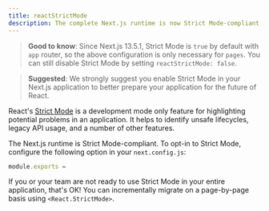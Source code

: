 ```yaml
---
title: reactStrictMode
description: The complete Next.js runtime is now Strict Mode-compliant, learn how to opt-in
---
```


> **Good to know**: Since Next.js 13.5.1, Strict Mode is `true` by default with `app` router, so the above configuration is only necessary for `pages`. You can still disable Strict Mode by setting `reactStrictMode: false`.

> **Suggested**: We strongly suggest you enable Strict Mode in your Next.js application to better prepare your application for the future of React.

React's [Strict Mode](https://react.dev/reference/react/StrictMode) is a development mode only feature for highlighting potential problems in an application. It helps to identify unsafe lifecycles, legacy API usage, and a number of other features.

The Next.js runtime is Strict Mode-compliant. To opt-in to Strict Mode, configure the following option in your `next.config.js`:

```js filename="next.config.js"
module.exports =
```

If you or your team are not ready to use Strict Mode in your entire application, that's OK! You can incrementally migrate on a page-by-page basis using `<React.StrictMode>`.
